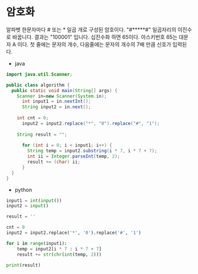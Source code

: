 # 암호화

알파벳 한문자마다 # 또는 * 일곱 개로 구성된 암호이다. "#*****#" 일곱자리의 이진수로 바꿉니다. 결과는 "100001" 입니다.
십진수화 하면 65이다. 아스키번호 65는 대문자 A 이다. 
첫 줄에는 문자의 개수, 다음줄에는 문자의 개수의 7배 만큼 신호가 입력된다.

- java
```java
import java.util.Scanner;

public class algorithm {
  public static void main(String[] args) {
    Scanner in=new Scanner(System.in);
	  int input1 = in.nextInt();
	  String input2 = in.next();
    
    int cnt = 0;
	  input2 = input2.replace("*", "0").replace("#", "1");
    
    String result = "";
	    
	  for (int i = 0; i < input1; i++) {
	    String temp = input2.substring(i * 7, i * 7 + 7);
	    int ii = Integer.parseInt(temp, 2);
	    result += (char) ii;
	  }
  }
}
```

- python
```python
input1 = int(input())
input2 = input()

result = ''

cnt = 0
input2 = input2.replace('*', '0').replace('#', '1')

for i in range(input1):
    temp = input2[i * 7 : i * 7 + 7]
    result += str(chr(int(temp, 2)))

print(result)

```
